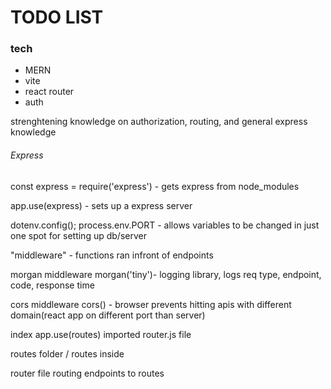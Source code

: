 <h1>TODO LIST</h1>
<h3>tech</h3>
<ul>
  <li>MERN</li>
  <li>vite</li>
  <li>react router</li>
  <li>auth</li>
</ul>
<p>
  strenghtening knowledge on authorization, routing, and general express knowledge
</p>
<h6>
  Express
</h6>
  <p>const express = require('express') - gets express from node_modules</p>
  <p>app.use(express) - sets up a express server</p>
  <p>dotenv.config(); process.env.PORT  - allows variables to be changed in just one spot for setting up db/server</p>

  <p>"middleware" - functions ran infront of endpoints</p>
  <p>morgan middleware morgan('tiny')- logging library, logs req type, endpoint, code, response time</p>
  <p>cors middleware cors() - browser prevents hitting apis with different domain(react app on different port than server)</p>
  <p>index app.use(routes) imported router.js file</p>
  <p>routes folder / routes inside</p>
  <p>router file routing endpoints to routes</p>
  <p></p>
  <p></p>